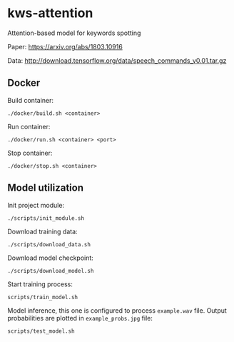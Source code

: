 # kws-attention
Attention-based model for keywords spotting

Paper: <https://arxiv.org/abs/1803.10916>

Data: <http://download.tensorflow.org/data/speech_commands_v0.01.tar.gz>

## Docker

Build container:

`./docker/build.sh <container>`

Run container:

`./docker/run.sh <container> <port>`

Stop container:

`./docker/stop.sh <container>`

## Model utilization

Init project module:

`./scripts/init_module.sh`

Download training data:

`./scripts/download_data.sh`

Download model checkpoint:

`./scripts/download_model.sh`

Start training process:

`scripts/train_model.sh`

Model inference, this one is configured to process `example.wav` file. Output probabilities are plotted in `example_probs.jpg` file:

`scripts/test_model.sh`

